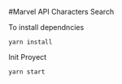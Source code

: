 #Marvel API Characters Search

To install dependncies

```
yarn install
```

Init Proyect

```
yarn start
```

